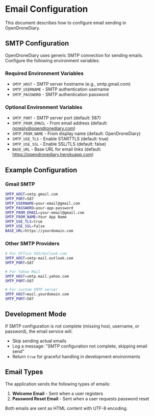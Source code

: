# Email Configuration

This document describes how to configure email sending in OpenDroneDiary.

## SMTP Configuration

OpenDroneDiary uses generic SMTP connection for sending emails. Configure the following environment variables:

### Required Environment Variables

- `SMTP_HOST` - SMTP server hostname (e.g., smtp.gmail.com)
- `SMTP_USERNAME` - SMTP authentication username
- `SMTP_PASSWORD` - SMTP authentication password

### Optional Environment Variables

- `SMTP_PORT` - SMTP server port (default: 587)
- `SMTP_FROM_EMAIL` - From email address (default: noreply@opendronediary.com)
- `SMTP_FROM_NAME` - From display name (default: OpenDroneDiary)
- `SMTP_USE_TLS` - Enable STARTTLS (default: true)
- `SMTP_USE_SSL` - Enable SSL/TLS (default: false)
- `BASE_URL` - Base URL for email links (default: https://opendronediary.herokuapp.com)

## Example Configuration

### Gmail SMTP
```bash
SMTP_HOST=smtp.gmail.com
SMTP_PORT=587
SMTP_USERNAME=your-email@gmail.com
SMTP_PASSWORD=your-app-password
SMTP_FROM_EMAIL=your-email@gmail.com
SMTP_FROM_NAME=Your App Name
SMTP_USE_TLS=true
SMTP_USE_SSL=false
BASE_URL=https://yourdomain.com
```

### Other SMTP Providers
```bash
# For Office 365/Outlook.com
SMTP_HOST=smtp-mail.outlook.com
SMTP_PORT=587

# For Yahoo Mail
SMTP_HOST=smtp.mail.yahoo.com
SMTP_PORT=587

# For custom SMTP server
SMTP_HOST=mail.yourdomain.com
SMTP_PORT=587
```

## Development Mode

If SMTP configuration is not complete (missing host, username, or password), the email service will:
- Skip sending actual emails
- Log a message: "SMTP configuration not complete, skipping email send"
- Return `true` for graceful handling in development environments

## Email Types

The application sends the following types of emails:

1. **Welcome Email** - Sent when a user registers
2. **Password Reset Email** - Sent when a user requests password reset

Both emails are sent as HTML content with UTF-8 encoding.